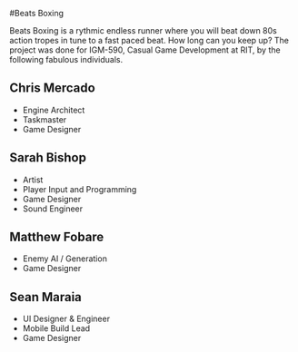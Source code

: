 #Beats Boxing


Beats Boxing is a rythmic endless runner where you will beat down 80s action tropes in tune to a fast paced beat. How long can you keep up? The project was done for IGM-590, Casual Game Development at RIT, by the following fabulous individuals.

## Chris Mercado
* Engine Architect
* Taskmaster
* Game Designer


## Sarah Bishop
* Artist
* Player Input and Programming
* Game Designer
* Sound Engineer


## Matthew Fobare
* Enemy AI / Generation
* Game Designer

## Sean Maraia
* UI Designer & Engineer
* Mobile Build Lead
* Game Designer
